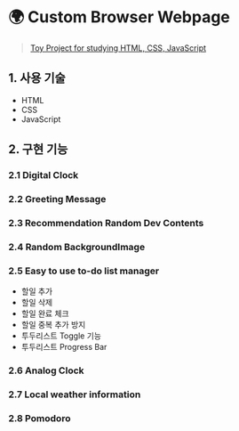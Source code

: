 # 🌍 Custom Browser Webpage

> [Toy Project for studying HTML, CSS, JavaScript]()

## 1. 사용 기술

- HTML
- CSS
- JavaScript

## 2. 구현 기능

### 2.1 Digital Clock

### 2.2 Greeting Message

### 2.3 Recommendation Random Dev Contents

### 2.4 Random BackgroundImage

### 2.5 Easy to use to-do list manager

- 할일 추가
- 할일 삭제
- 할일 완료 체크
- 할일 중복 추가 방지
- 투두리스트 Toggle 기능
- 투두리스트 Progress Bar

### 2.6 Analog Clock

### 2.7 Local weather information

### 2.8 Pomodoro
